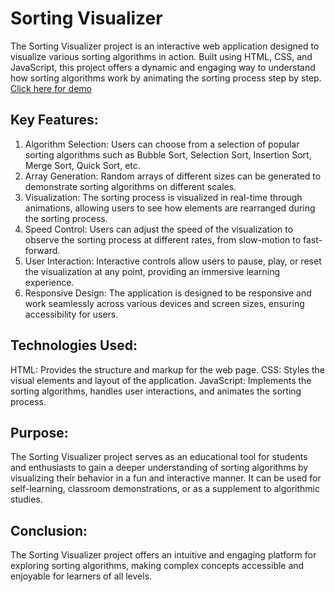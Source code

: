 # Sorting Visualizer
The Sorting Visualizer project is an interactive web application designed to visualize various sorting algorithms in action. Built using HTML, CSS, and JavaScript, this project offers a dynamic and engaging way to understand how sorting algorithms work by animating the sorting process step by step.
[Click here for demo](https://sortingvisualizer010.netlify.app/)
## Key Features:
1. Algorithm Selection: Users can choose from a selection of popular sorting algorithms such as Bubble Sort, Selection Sort, Insertion Sort, Merge Sort, Quick Sort, etc.
2. Array Generation: Random arrays of different sizes can be generated to demonstrate sorting algorithms on different scales.
3. Visualization: The sorting process is visualized in real-time through animations, allowing users to see how elements are rearranged during the sorting process.
4. Speed Control: Users can adjust the speed of the visualization to observe the sorting process at different rates, from slow-motion to fast-forward.
5. User Interaction: Interactive controls allow users to pause, play, or reset the visualization at any point, providing an immersive learning experience.
6. Responsive Design: The application is designed to be responsive and work seamlessly across various devices and screen sizes, ensuring accessibility for users.
## Technologies Used:
 HTML: Provides the structure and markup for the web page.
 CSS: Styles the visual elements and layout of the application.
 JavaScript: Implements the sorting algorithms, handles user interactions, and animates the sorting process.
## Purpose:
The Sorting Visualizer project serves as an educational tool for students and enthusiasts to gain a deeper understanding of sorting algorithms by visualizing their behavior in a fun and interactive manner. It can be used for self-learning, classroom demonstrations, or as a supplement to algorithmic studies.
## Conclusion:
The Sorting Visualizer project offers an intuitive and engaging platform for exploring sorting algorithms, making complex concepts accessible and enjoyable for learners of all levels.


